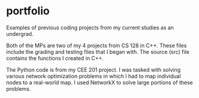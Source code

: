 # portfolio
Examples of previous coding projects from my current studies as an undergrad.

Both of the MPs are two of my 4 projects from CS 128 in C++. These files include the grading and testing files that I began with. The source (src) file contains the functions I created in C++.

The Python code is from my CEE 201 project. I was tasked with solving various network optimization problems in which I had to map individual nodes to a real-world map. I used NetworkX to solve large portions of these problems.

